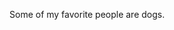 Some of my favorite people are dogs.

<!---
ToddRyanWhitten/ToddRyanWhitten is a ✨ special ✨ repository because its `README.md` (this file) appears on your GitHub profile.
You can click the Preview link to take a look at your changes.
--->
